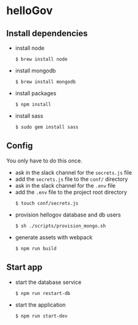 # helloGov

## Install dependencies

- install node
  ```
  $ brew install node
  ```
- install mongodb
  ```
  $ brew install mongodb
  ```
- install packages
  ```
  $ npm install
  ```
- install sass
  ```
  $ sudo gem install sass
  ```

## Config

You only have to do this once.

- ask in the slack channel for the `secrets.js` file
- add the `secrets.js` file to the `conf/` directory
- ask in the slack channel for the `.env` file
- add the `.env` file to the project root directory
  ```
  $ touch conf/secrets.js
- provision hellogov database and db users
  ```
  $ sh ./scripts/provision_mongo.sh
  ```
- generate assets with webpack
  ```
  $ npm run build
  ```

## Start app

- start the database service
  ```
  $ npm run restart-db
  ```
- start the application
  ```
  $ npm run start-dev
  ```
